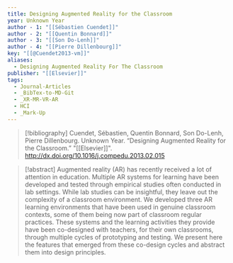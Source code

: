```yaml
---
title: Designing Augmented Reality for the Classroom
year: Unknown Year
author - 1: "[[Sébastien Cuendet]]"
author - 2: "[[Quentin Bonnard]]"
author - 3: "[[Son Do-Lenh]]"
author - 4: "[[Pierre Dillenbourg]]"
key: "[[@Cuendet2013-vm]]"
aliases:
  - Designing Augmented Reality For The Classroom
publisher: "[[Elsevier]]"
tags:
  - Journal-Articles
  - _BibTex-to-MD-Git
  - _XR-MR-VR-AR
  - HCI
  - _Mark-Up
---
```


> [!bibliography]
> Cuendet, Sébastien, Quentin Bonnard, Son Do-Lenh, Pierre Dillenbourg. Unknown Year. “Designing Augmented Reality for the Classroom.” "[[Elsevier]]". http://dx.doi.org/10.1016/j.compedu.2013.02.015

> [!abstract]
> Augmented reality (AR) has recently received a lot of attention in education. Multiple AR systems for learning have been developed and tested through empirical studies often conducted in lab settings. While lab studies can be insightful, they leave out the complexity of a classroom environment. We developed three AR learning environments that have been used in genuine classroom contexts, some of them being now part of classroom regular practices. These systems and the learning activities they provide have been co-designed with teachers, for their own classrooms, through multiple cycles of prototyping and testing. We present here the features that emerged from these co-design cycles and abstract them into design principles.